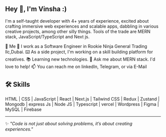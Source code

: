 ## Hey 👋, I'm Vinsha :)


I'm a self-taught developer with 4+ years of experience, excited about crafting immersive web experiences and scalable apps, dabbling in various creative projects, among other silly things. Tools of the trade are MERN stack, JavaScript/TypeScript and Next js.

🚀 Me
💼 I work as a Software Engineer in Rookie Ninja General Trading llc,Dubai.
⌨️ As a side project, I'm working on a skill building platform for creatives.
📚 Learning new technologies.
💬 Ask me about MERN stack. I'd love to help!
📫 You can reach me on linkedIn, Telegram, or via E-Mail


## 🛠 Skills
HTML | CSS | JavaScript | React | Next.js | Tailwind CSS | Redux | Zustand | Mongodb | express Js | Node JS | Typescript | vercel | Wordpress | Figma | MySQL | Firebase


---
✨ _"Code is not just about solving problems, it’s about creating experiences."_ 


